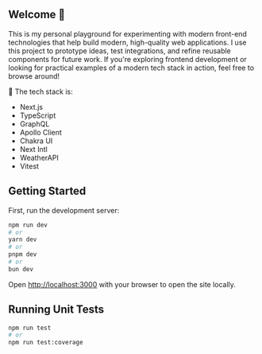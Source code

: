 ## Welcome 👋

This is my personal playground for experimenting with modern front-end technologies that help build modern, high-quality web applications.
I use this project to prototype ideas, test integrations, and refine reusable components for future work.
If you're exploring frontend development or looking for practical examples of a modern tech stack in action, feel free to browse around!

🔧 The tech stack is:
 - Next.js
 - TypeScript
 - GraphQL
 - Apollo Client
 - Chakra UI
 - Next Intl
 - WeatherAPI
 - Vitest

## Getting Started

First, run the development server:

```bash
npm run dev
# or
yarn dev
# or
pnpm dev
# or
bun dev
```

Open [http://localhost:3000](http://localhost:3000) with your browser to open the site locally.

## Running Unit Tests

```bash
npm run test
# or
npm run test:coverage
```

